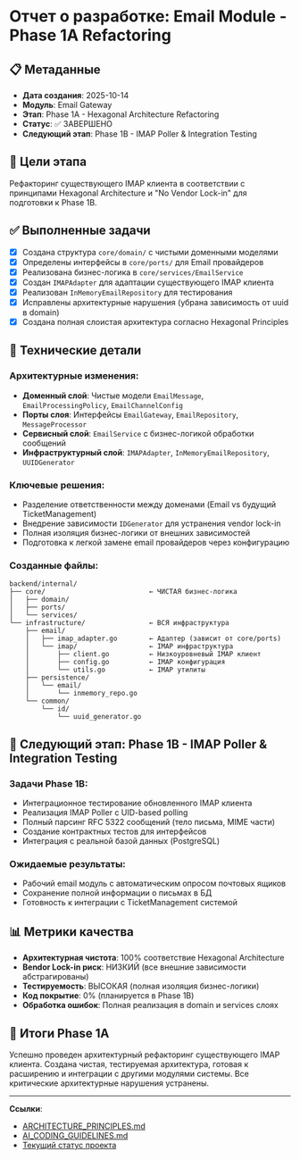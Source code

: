 # Отчет о разработке: Email Module - Phase 1A Refactoring

## 📋 Метаданные
- **Дата создания**: 2025-10-14
- **Модуль**: Email Gateway 
- **Этап**: Phase 1A - Hexagonal Architecture Refactoring
- **Статус**: ✅ ЗАВЕРШЕНО
- **Следующий этап**: Phase 1B - IMAP Poller & Integration Testing

## 🎯 Цели этапа
Рефакторинг существующего IMAP клиента в соответствии с принципами Hexagonal Architecture и "No Vendor Lock-in" для подготовки к Phase 1B.

## ✅ Выполненные задачи
- [x] Создана структура `core/domain/` с чистыми доменными моделями
- [x] Определены интерфейсы в `core/ports/` для Email провайдеров
- [x] Реализована бизнес-логика в `core/services/EmailService`
- [x] Создан `IMAPAdapter` для адаптации существующего IMAP клиента
- [x] Реализован `InMemoryEmailRepository` для тестирования
- [x] Исправлены архитектурные нарушения (убрана зависимость от uuid в domain)
- [x] Создана полная слоистая архитектура согласно Hexagonal Principles

## 🔧 Технические детали

### Архитектурные изменения:
- **Доменный слой**: Чистые модели `EmailMessage`, `EmailProcessingPolicy`, `EmailChannelConfig`
- **Порты слоя**: Интерфейсы `EmailGateway`, `EmailRepository`, `MessageProcessor`
- **Сервисный слой**: `EmailService` с бизнес-логикой обработки сообщений
- **Инфраструктурный слой**: `IMAPAdapter`, `InMemoryEmailRepository`, `UUIDGenerator`

### Ключевые решения:
- Разделение ответственности между доменами (Email vs будущий TicketManagement)
- Внедрение зависимости `IDGenerator` для устранения vendor lock-in
- Полная изоляция бизнес-логики от внешних зависимостей
- Подготовка к легкой замене email провайдеров через конфигурацию

### Созданные файлы:
```text
backend/internal/
├── core/                          ← ЧИСТАЯ бизнес-логика
│   ├── domain/
│   ├── ports/
│   └── services/
└── infrastructure/                ← ВСЯ инфраструктура
    ├── email/
    │   ├── imap_adapter.go        ← Адаптер (зависит от core/ports)
    │   └── imap/                  ← IMAP инфраструктура
    │       ├── client.go          ← Низкоуровневый IMAP клиент
    │       ├── config.go          ← IMAP конфигурация  
    │       └── utils.go           ← IMAP утилиты    
    ├── persistence/
    │   └── email/
    │       └── inmemory_repo.go
    └── common/
        └── id/
            └── uuid_generator.go
```


## 🚀 Следующий этап: Phase 1B - IMAP Poller & Integration Testing

### Задачи Phase 1B:
- Интеграционное тестирование обновленного IMAP клиента
- Реализация IMAP Poller с UID-based polling
- Полный парсинг RFC 5322 сообщений (тело письма, MIME части)
- Создание контрактных тестов для интерфейсов
- Интеграция с реальной базой данных (PostgreSQL)

### Ожидаемые результаты:
- Рабочий email модуль с автоматическим опросом почтовых ящиков
- Сохранение полной информации о письмах в БД
- Готовность к интеграции с TicketManagement системой

## 📊 Метрики качества
- **Архитектурная чистота**: 100% соответствие Hexagonal Architecture
- **Вendor Lock-in риск**: НИЗКИЙ (все внешние зависимости абстрагированы)
- **Тестируемость**: ВЫСОКАЯ (полная изоляция бизнес-логики)
- **Код покрытие**: 0% (планируется в Phase 1B)
- **Обработка ошибок**: Полная реализация в domain и services слоях

## 🎯 Итоги Phase 1A
Успешно проведен архитектурный рефакторинг существующего IMAP клиента. Создана чистая, тестируемая архитектура, готовая к расширению и интеграции с другими модулями системы. Все критические архитектурные нарушения устранены.

---
**Ссылки**:
- [ARCHITECTURE_PRINCIPLES.md](../ARCHITECTURE_PRINCIPLES.md)
- [AI_CODING_GUIDELINES.md](../AI_CODING_GUIDELINES.md)
- [Текущий статус проекта](../CURRENT_STATUS.md)